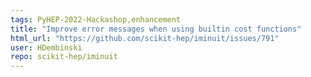 ```yaml
---
tags: PyHEP-2022-Hackashop,enhancement
title: "Improve error messages when using builtin cost functions"
html_url: "https://github.com/scikit-hep/iminuit/issues/791"
user: HDembinski
repo: scikit-hep/iminuit
---
```


